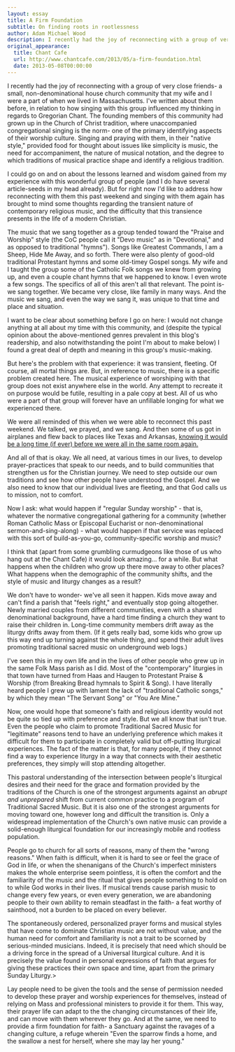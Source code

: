 ```yaml
---
layout: essay
title: A Firm Foundation
subtitle: On finding roots in rootlessness
author: Adam Michael Wood
description: I recently had the joy of reconnecting with a group of very close friends- a small, non-denominational house church community that my wife and I were a part of when we lived in Massachusetts. I've written about them before, in relation to how singing with this group influenced my thinking in regards to Gregorian Chant. The founding members of this community had grown up in the Church of Christ tradition, where unaccompanied congregational singing is the norm- one of the primary identifying aspects of their worship culture. Singing and praying with them, in their "native style," provided food for thought about issues like simplicity is music, the need for accompaniment, the nature of musical notation, and the degree to which traditions of musical practice shape and identify a religious tradition.
original_appearance: 
  title: Chant Cafe
  url: http://www.chantcafe.com/2013/05/a-firm-foundation.html
  date: 2013-05-08T00:00:00
---
```

I recently had the joy of reconnecting with a group of very close friends- a small, non-denominational house church community that my wife and I were a part of when we lived in Massachusetts. I've written about them before, in relation to how singing with this group influenced my thinking in regards to Gregorian Chant. The founding members of this community had grown up in the Church of Christ tradition, where unaccompanied congregational singing is the norm- one of the primary identifying aspects of their worship culture. Singing and praying with them, in their "native style," provided food for thought about issues like simplicity is music, the need for accompaniment, the nature of musical notation, and the degree to which traditions of musical practice shape and identify a religious tradition.

I could go on and on about the lessons learned and wisdom gained from my experience with this wonderful group of people (and I do have several article-seeds in my head already). But for right now I'd like to address how reconnecting with them this past weekend and singing with them again has brought to mind some thoughts regarding the transient nature of contemporary religious music, and the difficulty that this transience presents in the life of a modern Christian.

The music that we sang together as a group tended toward the "Praise and Worship" style (the CoC people call it "Devo music" as in "Devotional," and as opposed to traditional "hymns"). Songs like Greatest Commands, I am a Sheep, Hide Me Away, and so forth. There were also plenty of good-old traditional Protestant hymns and some old-timey Gospel songs. My wife and I taught the group some of the Catholic Folk songs we knew from growing up, and even a couple chant hymns that we happened to know. I even wrote a few songs. The specifics of all of this aren't all that relevant. The point is- we sang together. We became very close, like family in many ways. And the music we sang, and even the way we sang it, was unique to that time and place and situation.

I want to be clear about something before I go on here: I would not change anything at all about my time with this community, and (despite the typical opinion about the above-mentioned genres prevalent in this blog's readership, and also notwithstanding the point I'm about to make below) I found a great deal of depth and meaning in this group's music-making.

But here's the problem with that experience: it was transient, fleeting. Of course, all mortal things are. But, in reference to music, there is a specific problem created here. The musical experience of worshiping with that group does not exist anywhere else in the world. Any attempt to recreate it on purpose would be futile, resulting in a pale copy at best. All of us who were a part of that group will forever have an unfillable longing for what we experienced there.

We were all reminded of this when we were able to reconnect this past weekend. We talked, we prayed, and we sang. And then some of us got in airplanes and flew back to places like Texas and Arkansas, <a href="https://github.com/adammichaelwood/adam.michael.wood_writing/blob/master/poems/reunion.txt">knowing it would be a long time (if ever) before we were all in the same room again.</a>

And all of that is okay. We all need, at various times in our lives, to develop prayer-practices that speak to our needs, and to build communities that strengthen us for the Christian journey. We need to step outside our own traditions and see how other people have understood the Gospel. And we also need to know that our individual lives are fleeting, and that God calls us to mission, not to comfort.

Now I ask: what would happen if "regular Sunday worship" - that is, whatever the normative congregational gathering for a community (whether Roman Catholic Mass or Episcopal Eucharist or non-denominational sermon-and-sing-along) - what would happen if that service was replaced with this sort of build-as-you-go, community-specific worship and music?

I think that (apart from some grumbling curmudgeons like those of us who hang out at the Chant Cafe) it would look amazing... for a while. But what happens when the children who grow up there move away to other places? What happens when the demographic of the community shifts, and the style of music and liturgy changes as a result?

We don't have to wonder- we've all seen it happen. Kids move away and can't find a parish that "feels right," and eventually stop going altogether. Newly married couples from different communities, even with a shared denominational background, have a hard time finding a church they want to raise their children in. Long-time community members drift away as the liturgy drifts away from them. (If it gets really bad, some kids who grow up this way end up turning against the whole thing, and spend their adult lives promoting traditional sacred music on underground web logs.)

I've seen this in my own life and in the lives of other people who grew up in the same Folk Mass parish as I did. Most of the "contemporary" liturgies in that town have turned from Haas and Haugen to Protestant Praise &amp; Worship (from Breaking Bread hymnals to Spirit &amp; Song). I have literally heard people I grew up with lament the lack of "traditional Catholic songs," by which they mean "The Servant Song" or "You Are Mine."

Now, one would hope that someone's faith and religious identity would not be quite so tied up with preference and style. But we all know that isn't true. Even the people who claim to promote Traditional Sacred Music for "legitimate" reasons tend to have an underlying preference which makes it difficult for them to participate in completely valid but off-putting liturgical experiences. The fact of the matter is that, for many people, if they cannot find a way to experience liturgy in a way that connects with their aesthetic preferences, they simply will stop attending altogether.

This pastoral understanding of the intersection between people's liturgical desires and their need for the grace and formation provided by the traditions of the Church is one of the strongest arguments against an <em>abrupt and unprepared</em> shift from current common practice to a program of Traditional Sacred Music. But it is also one of the strongest arguments for moving toward one, however long and difficult the transition is. Only a widespread implementation of the Church's own native music can provide a solid-enough liturgical foundation for our increasingly mobile and rootless population.

People go to church for all sorts of reasons, many of them the "wrong reasons." When faith is difficult, when it is hard to see or feel the grace of God in life, or when the shenanigans of the Church's imperfect ministers makes the whole enterprise seem pointless, it is often the comfort and the familiarity of the music and the ritual that gives people something to hold on to while God works in their lives. If musical trends cause parish music to change every few years, or even every generation, we are abandoning people to their own ability to remain steadfast in the faith- a feat worthy of sainthood, not a burden to be placed on every believer.

The spontaneously ordered, personalized prayer forms and musical styles that have come to dominate Christian music are not without value, and the human need for comfort and familiarity is not a trait to be scorned by serious-minded musicians. Indeed, it is precisely that need which should be a driving force in the spread of a Universal liturgical culture. And it is precisely the value found in personal expressions of faith that argues for giving these practices their own space and time, apart from the primary Sunday Liturgy.>

Lay people need to be given the tools and the sense of permission needed to develop these prayer and worship experiences for themselves, instead of relying on Mass and professional ministers to provide it for them. This way, their prayer life can adapt to the the changing circumstances of their life, and can move with them wherever they go. And at the same, we need to provide a firm foundation for faith- a Sanctuary against the ravages of a changing culture, a refuge wherein "Even the sparrow finds a home, and the swallow a nest for herself, where she may lay her young."